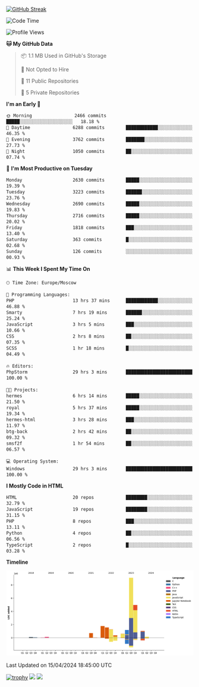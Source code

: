 [![GitHub Streak](https://github-readme-streak-stats.herokuapp.com/?user=yogik10)](https://git.io/streak-stats)
<!--START_SECTION:waka-->
![Code Time](http://img.shields.io/badge/Code%20Time-443%20hrs%2039%20mins-blue)

![Profile Views](http://img.shields.io/badge/Profile%20Views-0-blue)

**🐱 My GitHub Data** 

> 📦 1.1 MB Used in GitHub's Storage 
 > 
> 🚫 Not Opted to Hire
 > 
> 📜 11 Public Repositories 
 > 
> 🔑 5 Private Repositories 
 > 
**I'm an Early 🐤** 

```text
🌞 Morning                2466 commits        █████░░░░░░░░░░░░░░░░░░░░   18.18 % 
🌆 Daytime                6288 commits        ████████████░░░░░░░░░░░░░   46.35 % 
🌃 Evening                3762 commits        ███████░░░░░░░░░░░░░░░░░░   27.73 % 
🌙 Night                  1050 commits        ██░░░░░░░░░░░░░░░░░░░░░░░   07.74 % 
```
📅 **I'm Most Productive on Tuesday** 

```text
Monday                   2630 commits        █████░░░░░░░░░░░░░░░░░░░░   19.39 % 
Tuesday                  3223 commits        ██████░░░░░░░░░░░░░░░░░░░   23.76 % 
Wednesday                2690 commits        █████░░░░░░░░░░░░░░░░░░░░   19.83 % 
Thursday                 2716 commits        █████░░░░░░░░░░░░░░░░░░░░   20.02 % 
Friday                   1818 commits        ███░░░░░░░░░░░░░░░░░░░░░░   13.40 % 
Saturday                 363 commits         █░░░░░░░░░░░░░░░░░░░░░░░░   02.68 % 
Sunday                   126 commits         ░░░░░░░░░░░░░░░░░░░░░░░░░   00.93 % 
```


📊 **This Week I Spent My Time On** 

```text
🕑︎ Time Zone: Europe/Moscow

💬 Programming Languages: 
PHP                      13 hrs 37 mins      ████████████░░░░░░░░░░░░░   46.88 % 
Smarty                   7 hrs 19 mins       ██████░░░░░░░░░░░░░░░░░░░   25.24 % 
JavaScript               3 hrs 5 mins        ███░░░░░░░░░░░░░░░░░░░░░░   10.66 % 
CSS                      2 hrs 8 mins        ██░░░░░░░░░░░░░░░░░░░░░░░   07.35 % 
SCSS                     1 hr 18 mins        █░░░░░░░░░░░░░░░░░░░░░░░░   04.49 % 

🔥 Editors: 
PhpStorm                 29 hrs 3 mins       █████████████████████████   100.00 % 

🐱‍💻 Projects: 
hermes                   6 hrs 14 mins       █████░░░░░░░░░░░░░░░░░░░░   21.50 % 
royal                    5 hrs 37 mins       █████░░░░░░░░░░░░░░░░░░░░   19.34 % 
hermes-html              3 hrs 28 mins       ███░░░░░░░░░░░░░░░░░░░░░░   11.97 % 
btg-back                 2 hrs 42 mins       ██░░░░░░░░░░░░░░░░░░░░░░░   09.32 % 
smsf2f                   1 hr 54 mins        ██░░░░░░░░░░░░░░░░░░░░░░░   06.57 % 

💻 Operating System: 
Windows                  29 hrs 3 mins       █████████████████████████   100.00 % 
```

**I Mostly Code in HTML** 

```text
HTML                     20 repos            ████████░░░░░░░░░░░░░░░░░   32.79 % 
JavaScript               19 repos            ████████░░░░░░░░░░░░░░░░░   31.15 % 
PHP                      8 repos             ███░░░░░░░░░░░░░░░░░░░░░░   13.11 % 
Python                   4 repos             ██░░░░░░░░░░░░░░░░░░░░░░░   06.56 % 
TypeScript               2 repos             █░░░░░░░░░░░░░░░░░░░░░░░░   03.28 % 
```



**Timeline**

![Lines of Code chart](https://raw.githubusercontent.com/Yogik10/Yogik10/main/assets/bar_graph.png)


 Last Updated on 15/04/2024 18:45:00 UTC
<!--END_SECTION:waka-->
[![trophy](https://github-profile-trophy.vercel.app/?username=yogik10)](https://github.com/ryo-ma/github-profile-trophy)
![](https://github-profile-summary-cards.vercel.app/api/cards/profile-details?username=yogik10&theme=solarized_dark)
![](https://github-profile-summary-cards.vercel.app/api/cards/most-commit-language?username=yogik10&theme=solarized_dark)


